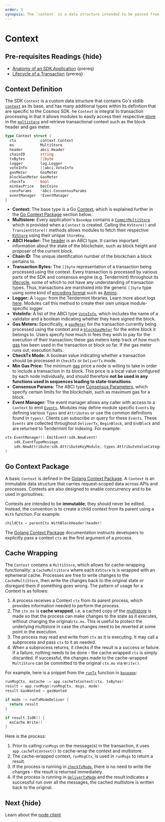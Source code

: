 ```yaml
---
order: 3
synopsis: The `context` is a data structure intended to be passed from function to function that carries information about the current state of the application. It holds a cached copy of the entire state as well as useful objects and information like `gasMeter`, `block height`, `consensus parameters` and more. 
---
```


# Context

## Pre-requisites Readings {hide}

- [Anatomy of an SDK Application](../basics/app-anatomy.md) {prereq}
- [Lifecycle of a Transaction](../basics/tx-lifecycle.md) {prereq}

## Context Definition

The SDK `Context` is a custom data structure that contains Go's stdlib [`context`](https://golang.org/pkg/context) as its base, and has many additional types within its definition that are specific to the Cosmos SDK. he `Context` is integral to transaction processing in that it allows modules to easily access their respective [store](./store.md#base-layer-kvstores) in the [`multistore`](./store.md#multistore) and retrieve transactional context such as the block header and gas meter.

```go
type Context struct {
  ctx           context.Context
  ms            MultiStore
  header        abci.Header
  chainID       string
  txBytes       []byte
  logger        log.Logger
  voteInfo      []abci.VoteInfo
  gasMeter      GasMeter
  blockGasMeter GasMeter
  checkTx       bool
  minGasPrice   DecCoins
  consParams    *abci.ConsensusParams
  eventManager  *EventManager
}
```

- **Context:** The base type is a Go [Context](https://golang.org/pkg/context), which is explained further in the [Go Context Package](#go-context-package) section below. 
- **Multistore:** Every application's `BaseApp` contains a [`CommitMultiStore`](./store.md#multistore) which is provided when a `Context` is created. Calling the `KVStore()` and `TransientStore()` methods allows modules to fetch their respective [`KVStore`](./store.md#base-layer-kvstores) using their unique `StoreKey`.
- **ABCI Header:** The [header](https://tendermint.com/docs/spec/abci/abci.html#header) is an ABCI type. It carries important information about the state of the blockchain, such as block height and proposer of the current block.
- **Chain ID:** The unique identification number of the blockchain a block pertains to.
- **Transaction Bytes:** The `[]byte` representation of a transaction being processed using the context. Every transaction is processed by various parts of the SDK and consensus engine (e.g. Tendermint) throughout its [lifecycle](../basics/tx-lifecycle.md), some of which to not have any understanding of transaction types. Thus, transactions are marshaled into the generic `[]byte` type using some kind of [encoding format](./encoding.md) such as [Amino](./encoding.md).
- **Logger:** A `logger` from the Tendermint libraries. Learn more about logs [here](https://tendermint.com/docs/tendermint-core/how-to-read-logs.html#how-to-read-logs). Modules call this method to create their own unique module-specific logger.
- **VoteInfo:** A list of the ABCI type [`VoteInfo`](https://tendermint.com/docs/spec/abci/abci.html#voteinfo), which includes the name of a validator and a boolean indicating whether they have signed the block.
- **Gas Meters:** Specifically, a [`gasMeter`](../basics/gas-fees.md#main-gas-meter) for the transaction currently being processed using the context and a [`blockGasMeter`](../basics/gas-fees.md#block-gas-meter) for the entire block it belongs to. Users specify how much in fees they wish to pay for the execution of their transaction; these gas meters keep track of how much [gas](../basics/gas-fees.md) has been used in the transaction or block so far. If the gas meter runs out, execution halts.
- **CheckTx Mode:** A boolean value indicating whether a transaction should be processed in `CheckTx` or `DeliverTx` mode.
- **Min Gas Price:** The minimum [gas](../basics/gas-fees.md) price a node is willing to take in order to include a transaction in its block. This price is a local value configured by each node individually, and should therefore **not be used in any functions used in sequences leading to state-transitions**. 
- **Consensus Params:** The ABCI type [Consensus Parameters](https://tendermint.com/docs/spec/abci/apps.html#consensus-parameters), which specify certain limits for the blockchain, such as maximum gas for a block.
- **Event Manager:** The event manager allows any caller with access to a `Context` to emit [`Events`](./events.md). Modules may define module specific
`Events` by defining various `Types` and `Attributes` or use the common definitions found in `types/`. Clients can subscribe or query for these `Events`. These `Events` are collected throughout `DeliverTx`, `BeginBlock`, and `EndBlock` and are returned to Tendermint for indexing. For example:

```go
ctx.EventManager().EmitEvent(sdk.NewEvent(
    sdk.EventTypeMessage,
    sdk.NewAttribute(sdk.AttributeKeyModule, types.AttributeValueCategory)),
)
```

## Go Context Package

A basic `Context` is defined in the [Golang Context Package](https://golang.org/pkg/context). A `Context`
is an immutable data structure that carries request-scoped data across APIs and processes. Contexts
are also designed to enable concurrency and to be used in goroutines.

Contexts are intended to be **immutable**; they should never be edited. Instead, the convention is
to create a child context from its parent using a `With` function. For example:

``` go
childCtx = parentCtx.WithBlockHeader(header)
```

The [Golang Context Package](https://golang.org/pkg/context) documentation instructs developers to
explicitly pass a context `ctx` as the first argument of a process.

## Cache Wrapping

The `Context` contains a `MultiStore`, which allows for cache-wrapping functionality: a `CacheMultiStore`
where each `KVStore` is is wrapped with an ephemeral cache. Processes are free to write changes to
the `CacheMultiStore`, then write the changes back to the original state or disregard them if something
goes wrong. The pattern of usage for a Context is as follows:

1. A process receives a Context `ctx` from its parent process, which provides information needed to
   perform the process.
2. The `ctx.ms` is **cache wrapped**, i.e. a cached copy of the [multistore](./store.md#multistore) is made so that the process can make changes to the state as it executes, without changing the original`ctx.ms`. This is useful to protect the underlying multistore in case the changes need to be reverted at some point in the execution. 
3. The process may read and write from `ctx` as it is executing. It may call a subprocess and pass
`ctx` to it as needed.
4. When a subprocess returns, it checks if the result is a success or failure. If a failure, nothing
needs to be done - the cache wrapped `ctx` is simply discarded. If successful, the changes made to
the cache-wrapped `MultiStore` can be committed to the original `ctx.ms` via `Write()`.

For example, here is a snippet from the [`runTx`](./baseapp.md#runtx-and-runmsgs) function in
[`baseapp`](./baseapp.md):

```go
runMsgCtx, msCache := app.cacheTxContext(ctx, txBytes)
result = app.runMsgs(runMsgCtx, msgs, mode)
result.GasWanted = gasWanted

if mode != runTxModeDeliver {
  return result
}

if result.IsOK() {
  msCache.Write()
}
```

Here is the process:

1. Prior to calling `runMsgs` on the message(s) in the transaction, it uses `app.cacheTxContext()`
to cache-wrap the context and multistore.
2. The cache-wrapped context, `runMsgCtx`, is used in `runMsgs` to return a result.
3. If the process is running in [`checkTxMode`](./baseapp.md#checktx), there is no need to write the
changes - the result is returned immediately.
4. If the process is running in [`deliverTxMode`](./baseapp.md#delivertx) and the result indicates
a successful run over all the messages, the cached multistore is written back to the original.

## Next {hide}

Learn about the [node client](./node.md)
